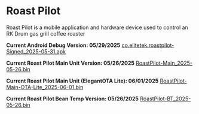 # Roast Pilot
Roast Pilot is a mobile application and hardware device used to control an RK Drum gas grill coffee roaster

**Current Android Debug Version: 05/29/2025**
[co.elitetek.roastpilot-Signed_2025-05-31.apk](https://1drv.ms/u/c/a294ff4c03d24d2c/EaOcEX82qGhLpt6wSUpg9bMBcad6ZDRd7cl72T2ZTy7mUw?e=tQv5rC)

**Current Roast Pilot Main Unit Version: 05/26/2025**
[RoastPilot-Main_2025-05-26.bin](https://1drv.ms/u/c/a294ff4c03d24d2c/EUaEVTSu-5VCmjr1WeyB8DoBSkDd770Y-vQLkqBD2jLaCA?e=zc2wxI)

**Current Roast Pilot Main Unit (ElegantOTA Lite): 06/01/2025**
[RoastPilot-Main-OTA-Lite_2025-06-01.bin](https://1drv.ms/u/c/a294ff4c03d24d2c/ERcbo-EWMIRAvsW_5hLlr_MB42dvP-j51HPoG50oBMJ5oA?e=ZB0EsF)

**Current Roast Pilot Bean Temp Version: 05/26/2025**
[RoastPilot-BT_2025-05-26.bin](https://1drv.ms/u/c/a294ff4c03d24d2c/EbZ2VZf3e0BGqSTqaHuAsH8BynrS3OA9lJng20NDs5XoAw?e=YoYK6P)
